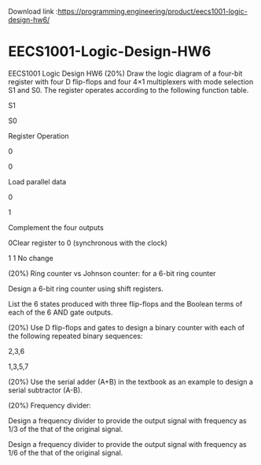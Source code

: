Download link :https://programming.engineering/product/eecs1001-logic-design-hw6/


# EECS1001-Logic-Design-HW6
EECS1001 Logic Design HW6
(20%) Draw the logic diagram of a four-bit register with four D flip-flops and four 4×1 multiplexers with mode selection S1 and S0. The register operates according to the following function table.

S1

S0

Register Operation

0

0

Load parallel data

0

1

Complement the four outputs


0Clear register to 0 (synchronous with the clock)


 1  1  No change


(20%) Ring counter vs Johnson counter: for a 6-bit ring counter

Design a 6-bit ring counter using shift registers.

List the 6 states produced with three flip-flops and the Boolean terms of each of the 6 AND gate outputs.

(20%) Use D flip-flops and gates to design a binary counter with each of the following repeated binary sequences:

2,3,6 

1,3,5,7 

(20%) Use the serial adder (A+B) in the textbook as an example to design a serial subtractor (A-B).

(20%) Frequency divider:

Design a frequency divider to provide the output signal with frequency as 1/3 of the that of the original signal.

Design a frequency divider to provide the output signal with frequency as 1/6 of the that of the original signal.
